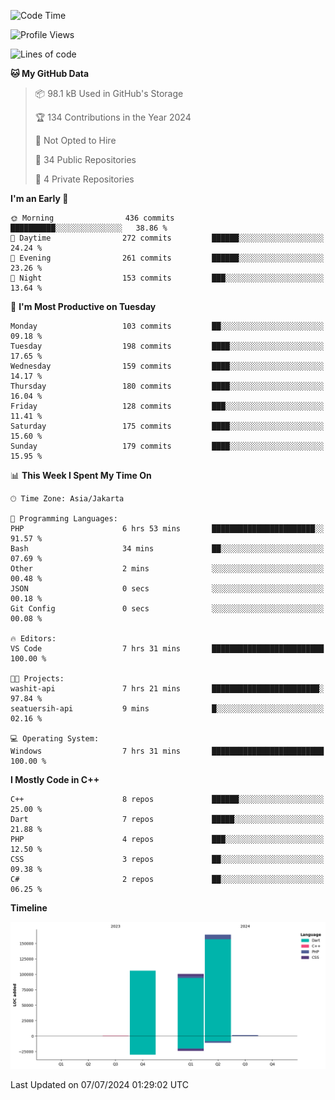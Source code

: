 <!--START_SECTION:waka-->
![Code Time](http://img.shields.io/badge/Code%20Time-125%20hrs%2040%20mins-blue)

![Profile Views](http://img.shields.io/badge/Profile%20Views-0-blue)

![Lines of code](https://img.shields.io/badge/From%20Hello%20World%20I%27ve%20Written-371.0%20thousand%20lines%20of%20code-blue)

**🐱 My GitHub Data** 

> 📦 98.1 kB Used in GitHub's Storage 
 > 
> 🏆 134 Contributions in the Year 2024
 > 
> 🚫 Not Opted to Hire
 > 
> 📜 34 Public Repositories 
 > 
> 🔑 4 Private Repositories 
 > 
**I'm an Early 🐤** 

```text
🌞 Morning                436 commits         ██████████░░░░░░░░░░░░░░░   38.86 % 
🌆 Daytime                272 commits         ██████░░░░░░░░░░░░░░░░░░░   24.24 % 
🌃 Evening                261 commits         ██████░░░░░░░░░░░░░░░░░░░   23.26 % 
🌙 Night                  153 commits         ███░░░░░░░░░░░░░░░░░░░░░░   13.64 % 
```
📅 **I'm Most Productive on Tuesday** 

```text
Monday                   103 commits         ██░░░░░░░░░░░░░░░░░░░░░░░   09.18 % 
Tuesday                  198 commits         ████░░░░░░░░░░░░░░░░░░░░░   17.65 % 
Wednesday                159 commits         ████░░░░░░░░░░░░░░░░░░░░░   14.17 % 
Thursday                 180 commits         ████░░░░░░░░░░░░░░░░░░░░░   16.04 % 
Friday                   128 commits         ███░░░░░░░░░░░░░░░░░░░░░░   11.41 % 
Saturday                 175 commits         ████░░░░░░░░░░░░░░░░░░░░░   15.60 % 
Sunday                   179 commits         ████░░░░░░░░░░░░░░░░░░░░░   15.95 % 
```


📊 **This Week I Spent My Time On** 

```text
🕑︎ Time Zone: Asia/Jakarta

💬 Programming Languages: 
PHP                      6 hrs 53 mins       ███████████████████████░░   91.57 % 
Bash                     34 mins             ██░░░░░░░░░░░░░░░░░░░░░░░   07.69 % 
Other                    2 mins              ░░░░░░░░░░░░░░░░░░░░░░░░░   00.48 % 
JSON                     0 secs              ░░░░░░░░░░░░░░░░░░░░░░░░░   00.18 % 
Git Config               0 secs              ░░░░░░░░░░░░░░░░░░░░░░░░░   00.08 % 

🔥 Editors: 
VS Code                  7 hrs 31 mins       █████████████████████████   100.00 % 

🐱‍💻 Projects: 
washit-api               7 hrs 21 mins       ████████████████████████░   97.84 % 
seatuersih-api           9 mins              █░░░░░░░░░░░░░░░░░░░░░░░░   02.16 % 

💻 Operating System: 
Windows                  7 hrs 31 mins       █████████████████████████   100.00 % 
```

**I Mostly Code in C++** 

```text
C++                      8 repos             ██████░░░░░░░░░░░░░░░░░░░   25.00 % 
Dart                     7 repos             █████░░░░░░░░░░░░░░░░░░░░   21.88 % 
PHP                      4 repos             ███░░░░░░░░░░░░░░░░░░░░░░   12.50 % 
CSS                      3 repos             ██░░░░░░░░░░░░░░░░░░░░░░░   09.38 % 
C#                       2 repos             ██░░░░░░░░░░░░░░░░░░░░░░░   06.25 % 
```



**Timeline**

![Lines of Code chart](https://raw.githubusercontent.com/PradiptaAhmad/PradiptaAhmad/main/assets/bar_graph.png)


 Last Updated on 07/07/2024 01:29:02 UTC
<!--END_SECTION:waka-->
